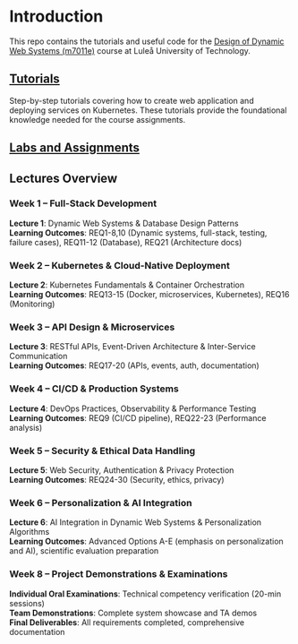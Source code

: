 # Introduction
This repo contains the tutorials and useful code for the [Design of Dynamic Web Systems (m7011e)](https://www.ltu.se/en/education/course/m70/m7011e-design-of-dynamic-web-systems) course at Luleå University of Technology.

## [Tutorials](tutorials/)
Step-by-step tutorials covering how to create web application and deploying services on Kubernetes. These tutorials provide the foundational knowledge needed for the course assignments.

## [Labs and Assignments](labs/)

## Lectures Overview
### Week 1 – Full-Stack Development
**Lecture 1**: Dynamic Web Systems & Database Design Patterns  
**Learning Outcomes**: REQ1-8,10 (Dynamic systems, full-stack, testing, failure cases), REQ11-12 (Database), REQ21 (Architecture docs)

### Week 2 – Kubernetes & Cloud-Native Deployment
**Lecture 2**: Kubernetes Fundamentals & Container Orchestration  
**Learning Outcomes**: REQ13-15 (Docker, microservices, Kubernetes), REQ16 (Monitoring)

### Week 3 – API Design & Microservices
**Lecture 3**: RESTful APIs, Event-Driven Architecture & Inter-Service Communication  
**Learning Outcomes**: REQ17-20 (APIs, events, auth, documentation)

### Week 4 – CI/CD & Production Systems
**Lecture 4**: DevOps Practices, Observability & Performance Testing  
**Learning Outcomes**: REQ9 (CI/CD pipeline), REQ22-23 (Performance analysis)

### Week 5 – Security & Ethical Data Handling
**Lecture 5**: Web Security, Authentication & Privacy Protection  
**Learning Outcomes**: REQ24-30 (Security, ethics, privacy)

### Week 6 – Personalization & AI Integration
**Lecture 6**: AI Integration in Dynamic Web Systems & Personalization Algorithms  
**Learning Outcomes**: Advanced Options A-E (emphasis on personalization and AI), scientific evaluation preparation

### Week 8 – Project Demonstrations & Examinations
**Individual Oral Examinations**: Technical competency verification (20-min sessions)  
**Team Demonstrations**: Complete system showcase and TA demos  
**Final Deliverables**: All requirements completed, comprehensive documentation
